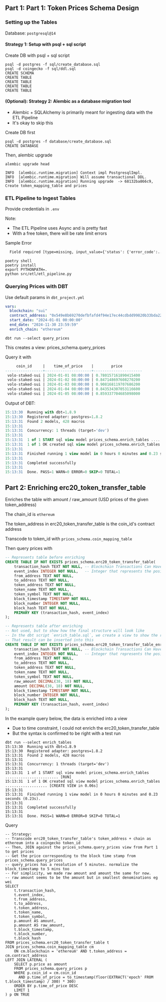 ## Part 1: Part 1: Token Prices Schema Design

### Setting up the Tables

Database: `postgresql@14`

#### Strategy 1: Setup with psql + sql script

Create DB with psql + sql script

```commandline
psql -d postgres -f sql/create_database.sql
psql -d coingecko -f sql/ddl.sql
CREATE SCHEMA
CREATE TABLE
CREATE TABLE
CREATE TABLE
CREATE TABLE
```

#### (Optional): Strategy 2: Alembic as a database migration tool
- Alembic + SQLAlchemy is primarily meant for ingesting data with the ETL Pipeline
- It's okay to skip this

Create DB first

```commandline
psql -d postgres -f database/create_database.sql
CREATE DATABASE
```

Then, alembic upgrade

```commandline
alembic upgrade head

INFO  [alembic.runtime.migration] Context impl PostgresqlImpl.
INFO  [alembic.runtime.migration] Will assume transactional DDL.
INFO  [alembic.runtime.migration] Running upgrade  -> 68132ba866c9, Create token_mapping_table and prices
```

### ETL Pipeline to Ingest Tables

Provide credentials in `.env`

Note:
- The ETL Pipeline uses Async and is pretty fast
- With a free token, there will be rate limit errors

Sample Error

```txt
  Field required [type=missing, input_value={'status': {'error_code':...r higher rate limits."}}, input_type=dict]
```

```commandline
poetry shell
poetry install
export PYTHONPATH=.
python src/etl/etl_pipeline.py
```

### Querying Prices with DBT

Use default params in `dbt_project.yml`

```dbt_project.yml
vars:
  blockchain: "sui"
  contract_address: "0x549e8b69270defbfafd4f94e17ec44cdbdd99820b33bda2278dea3b9a32d3f55::cert::CERT"
  start_date: "2024-01-01 00:00:00"
  end_date: "2024-11-30 23:59:59"
  enrich_chain: "ethereum"
```

```commandline
dbt run --select query_prices
```
This creates a view: prices_schema.query_prices

Query it with

```sql
     coin_id     |    time_of_price    |        price         
-----------------+---------------------+----------------------
 volo-staked-sui | 2024-01-01 08:00:00 | 0.780157161890415400
 volo-staked-sui | 2024-01-02 08:00:00 | 0.847148697608270200
 volo-staked-sui | 2024-01-03 08:00:00 | 0.908168119707686200
 volo-staked-sui | 2024-01-04 08:00:00 | 0.843534307053116600
 volo-staked-sui | 2024-01-05 08:00:00 | 0.859337704685098000
```

Output of DBT:

```sql
15:13:30  Running with dbt=1.8.9
15:13:30  Registered adapter: postgres=1.8.2
15:13:31  Found 2 models, 428 macros
15:13:31  
15:13:31  Concurrency: 1 threads (target='dev')
15:13:31  
15:13:31  1 of 1 START sql view model prices_schema.enrich_tables ........................ [RUN]
15:13:31  1 of 1 OK created sql view model prices_schema.enrich_tables ................... [CREATE VIEW in 0.06s]
15:13:31  
15:13:31  Finished running 1 view model in 0 hours 0 minutes and 0.23 seconds (0.23s).
15:13:31  
15:13:31  Completed successfully
15:13:31  
15:13:31  Done. PASS=1 WARN=0 ERROR=0 SKIP=0 TOTAL=1
```



## Part 2: Enriching erc20_token_transfer_table

Enriches the table with amount / raw_amount (USD prices of the given token_address)

The chain_id is `ethereum`

The token_address in erc20_token_transfer_table is the coin_id's contract address

Transcode to token_id with `prices_schema.coin_mapping_table`

Then query prices with 

```sql
-- Represents table before enriching
CREATE TABLE IF NOT EXISTS prices_schema.erc20_token_transfer_table(
    transaction_hash TEXT NOT NULL, -- Blockchain Transactions Can Have Multiple Events: On Ethereum and other EVM-compatible blockchains, a single transaction can trigger multiple events, including multiple ERC20 token transfers.
    event_index INTEGER NOT NULL,   -- Integer that represents the position of the event within the transaction's list of logs.
    from_address TEXT NOT NULL,
    to_address TEXT NOT NULL,
    token_address TEXT NOT NULL,
    token_name TEXT NOT NULL,
    token_symbol TEXT NOT NULL,
    block_timestamp TIMESTAMP NOT NULL,
    block_number INTEGER NOT NULL,
    block_hash TEXT NOT NULL,
    PRIMARY KEY (transaction_hash, event_index)
);

-- Represents table after enriching
-- Not used, but to show how the final structure will look like
-- In the dbt script `enrich_table.sql`, we create a view to show the results instead
-- That result can be inserted into this
CREATE TABLE IF NOT EXISTS prices_schema.erc20_token_transfer_table_enriched(
    transaction_hash TEXT NOT NULL, -- Blockchain Transactions Can Have Multiple Events: On Ethereum and other EVM-compatible blockchains, a single transaction can trigger multiple events, including multiple ERC20 token transfers.
    event_index INTEGER NOT NULL,   -- Integer that represents the position of the event within the transaction's list of logs.
    from_address TEXT NOT NULL,
    to_address TEXT NOT NULL,
    token_address TEXT NOT NULL,
    token_name TEXT NOT NULL,
    token_symbol TEXT NOT NULL,
    raw_amount DECIMAL(38, 18) NOT NULL,
    amount DECIMAL(38, 18) NOT NULL,
    block_timestamp TIMESTAMP NOT NULL,
    block_number INTEGER NOT NULL,
    block_hash TEXT NOT NULL,
    PRIMARY KEY (transaction_hash, event_index)
);
```

In the example query below, the data is enriched into a view
- Due to time constraint, I could not enrich the erc20_token_transfer_table
- But the syntax is confirmed to be right with a test run

```commandline
dbt run --select enrich_tables
15:13:30  Running with dbt=1.8.9
15:13:30  Registered adapter: postgres=1.8.2
15:13:31  Found 2 models, 428 macros
15:13:31  
15:13:31  Concurrency: 1 threads (target='dev')
15:13:31  
15:13:31  1 of 1 START sql view model prices_schema.enrich_tables ........................ [RUN]
15:13:31  1 of 1 OK created sql view model prices_schema.enrich_tables ................... [CREATE VIEW in 0.06s]
15:13:31  
15:13:31  Finished running 1 view model in 0 hours 0 minutes and 0.23 seconds (0.23s).
15:13:31  
15:13:31  Completed successfully
15:13:31  
15:13:31  Done. PASS=1 WARN=0 ERROR=0 SKIP=0 TOTAL=1
```

Query

```
-- Strategy:
-- Transcode erc20_token_transfer_table's token_address + chain as ethereum into a coingecko token_id
-- Then, JOIN against the prices_schema.query_prices view from Part 1 to get prices
-- Get the price corresponding to the block time stamp from prices_schema.query_prices
-- query_prices has a resolution of 5 minutes. normalize the block_timestamp to 5 mins too
-- For simplicity, we made raw amount and amount the same for now.
-- raw amount seems to be the amount but in smallest denominations eg wei
SELECT
    t.transaction_hash,
    t.event_index,
    t.from_address,
    t.to_address,
    t.token_address,
    t.token_name,
    t.token_symbol,
    p.amount AS amount,
    p.amount AS raw_amount,
    t.block_timestamp,
    t.block_number,
    t.block_hash
FROM prices_schema.erc20_token_transfer_table t
JOIN prices_schema.coin_mapping_table cm
    ON cm.blockchain = 'ethereum' AND t.token_address = cm.contract_address
LEFT JOIN LATERAL (
    SELECT p.price as amount
    FROM prices_schema.query_prices p
    WHERE p.coin_id = cm.coin_id
      AND p.time_of_price = to_timestamp(floor(EXTRACT('epoch' FROM t.block_timestamp) / 300) * 300)
    ORDER BY p.time_of_price DESC
    LIMIT 1
) p ON TRUE
```
